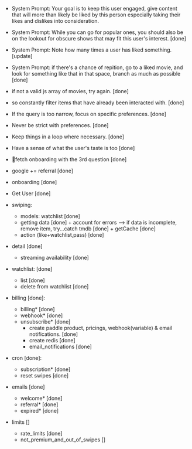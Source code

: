- System Prompt: Your goal is to keep this user engaged, give content that will more than likely be liked by this person especially taking their likes and dislikes into consideration.
- System Prompt: While you can go for popular ones, you should also be on the lookout for obscure shows that may fit this user's interest. [done]
- System Prompt: Note how many times a user has liked something. [update]
- System Prompt: if there's a chance of repition, go to a liked movie, and look for something like that in that space, branch as much as possible [done]
- if not a valid js array of movies, try again. [done]
- so constantly filter items that have already been interacted with. [done]
- If the query is too narrow, focus on specific preferences. [done]
- Never be strict with preferences. [done]
- Keep things in a loop where necessary. [done]
- Have a sense of what the user's taste is too [done]
- 📌fetch onboarding with the 3rd question [done]

- google += referral [done]
- onboarding [done]
- Get User [done]
- swiping:
  - models: watchlist [done]
  - getting data [done] + account for errors --> if data is incomplete, remove item, try...catch tmdb [done] + getCache [done]
  - action (like+watchlist,pass) [done]
- detail [done]
  - streaming availability [done]
- watchlist: [done]
  - list [done]
  - delete from watchlist [done]
- billing [done]:
  - billing\* [done]
  - webhook\* [done]
  - unsubscribe\* [done]
    - create paddle product, pricings, webhook(variable) & email notifications. [done]
    - create redis [done]
    - email_notifications [done]
- cron [done]:
  - subscription\* [done]
  - reset swipes [done]
- emails [done]
  - welcome\* [done]
  - referral\* [done]
  - expired\* [done]
- limits []
  - rate_limits [done]
  - not_premium_and_out_of_swipes []
